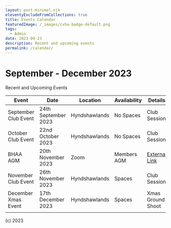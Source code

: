 ```yaml
---
layout: post-minimal.njk
eleventyExcludeFromCollections: true
title: Events Calendar
featuredImage: /_images/cvha-badge-default.png
tags:
  - Admin
date: 2023-09-23
description: Recent and upcoming events
permalink: /calendar/
---
```

# September - December 2023

Recent and Upcoming Events

| Event  | Date  |  Location | Availability  | Details  |
|---|---|---|---|---|
|  September Club Event |  24th September 2023 |  Hyndshawlands  | No Spaces  | Club Session  |
|  October Club Event |  22nd October 2023 |  Hyndshawlands  | No Spaces  | Club Session  |
| BHAA AGM  |  20th November 2023 |  Zoom | Members AGM  | [External Link](https://www.bhaa.org.uk/annual-general-meeting-3pm-on-20th-november/)  |
|  November Club Event |  26th November 2023 |  Hyndshawlands  |  Spaces  | Club Session  |
|  December Xmas Event |  17th December 2023 |  Hyndshawlands  |  Spaces  | Xmas Ground Shoot  |
|   |   |   |   |   |

(c) 2023